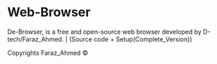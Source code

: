 # Web-Browser
De-Browser, is a free and open-source web browser developed by D-tech/Faraz_Ahmed. | (Source code + Setup(Complete_Version))

Copyrights Faraz_Ahmed ©
